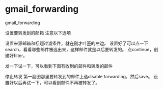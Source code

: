 # gmail_forwarding
gmail_forwarding


设置要转发到的邮箱
注意以下选项



设置来源邮箱和标题过滤条件，就在刚才叶签的左边。
设置好了可以点一下search，看看哪些邮件被选出来，这样邮件就是以后要转发的。
点continue，创建好filter。




发一下试一下，可以看到下图有收到的邮件和转发的邮件



停止转发
第一副图那里要转发到的邮件上选disable forwarding，然后save。
设置好以后再试一下，可以看到邮件不再被转发了。
